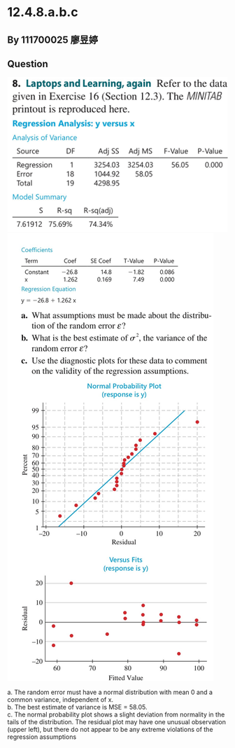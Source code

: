 # 12.4.8.a.b.c  
## By 111700025 廖昱婷  
## Question
![Images/S__4177926_0.jpg](https://github.com/HWTeng-Course/202402-Statistics/blob/main/Images/S__4177926_0.jpg)
![Images/S__4177928_0.jpg](https://github.com/HWTeng-Course/202402-Statistics/blob/main/Images/S__4177928_0.jpg)

a. The random error must have a normal distribution with mean 0 and a common variance, independent of x.  
b. The best estimate of variance is MSE = 58.05.  
c. The normal probability plot shows a slight deviation from normality in the tails of the distribution. The residual plot may have one unusual observation (upper left), but there do not appear to be any extreme violations of the regression assumptions
